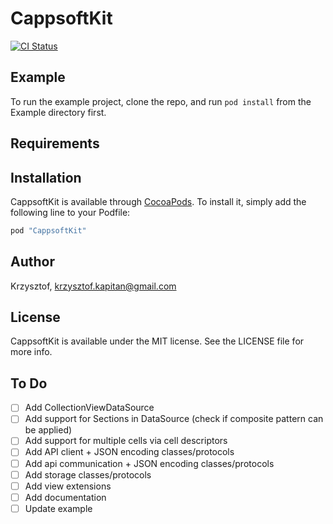 # CappsoftKit

[![CI Status](http://img.shields.io/travis/kkapitan/CappsoftKit.svg?style=flat)](https://travis-ci.org/Krzysztof/CappsoftKit)

## Example

To run the example project, clone the repo, and run `pod install` from the Example directory first.

## Requirements

## Installation

CappsoftKit is available through [CocoaPods](http://cocoapods.org). To install
it, simply add the following line to your Podfile:

```ruby
pod "CappsoftKit"
```

## Author

Krzysztof, krzysztof.kapitan@gmail.com

## License

CappsoftKit is available under the MIT license. See the LICENSE file for more info.

## To Do

- [ ] Add CollectionViewDataSource
- [ ] Add support for Sections in DataSource (check if composite pattern can be applied)
- [ ] Add support for multiple cells via cell descriptors
- [ ] Add API client + JSON encoding classes/protocols
- [ ] Add api communication + JSON encoding classes/protocols
- [ ] Add storage classes/protocols
- [ ] Add view extensions
- [ ] Add documentation
- [ ] Update example